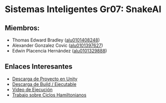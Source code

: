 # Sistemas Inteligentes Gr07: SnakeAI

## Miembros: 
- Thomas Edward Bradley ([alu0101408248](alu0101408248@ull.edu.es))
- Alexander Gonzalez Covic ([alu0101397627](alu0101397627@ull.edu.es))
- Edwin Placencia Hernández ([alu0101329888](alu0101329888@ull.edu.es))

## Enlaces Interesantes
- [Descarga de Proyecto en Unity](https://drive.google.com/file/d/1TY6Fm3ZGSPO6pf5BDO5VH-ZHwrExiNZV/view?usp=sharing)
- [Descarga de Build / Ejecutable](https://drive.google.com/file/d/14d77HpSt3S-sGPnMMYSoPVlu9U8UGNCZ/view?usp=sharing)
- [Video de Ejecución](https://drive.google.com/file/d/1AtKT5ahBFh2BTVN1fSTQUNTjueSYKcps/view?usp=sharing)
- [Trabajo sobre Ciclos Hamiltonianos](https://docs.google.com/document/d/15I3Kk6GD3FxvBpZLI3Pz9ENNobc1HzyHEOZP_tHa3dg/edit?usp=sharing)